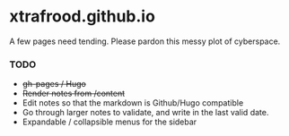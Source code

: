 # xtrafrood.github.io
A few pages need tending.  Please pardon this messy plot of cyberspace.

### TODO
- ~~gh-pages / Hugo~~
- ~~Render notes from /content~~
- Edit notes so that the markdown is Github/Hugo compatible
- Go through larger notes to validate, and write in the last valid date.
- Expandable / collapsible menus for the sidebar

